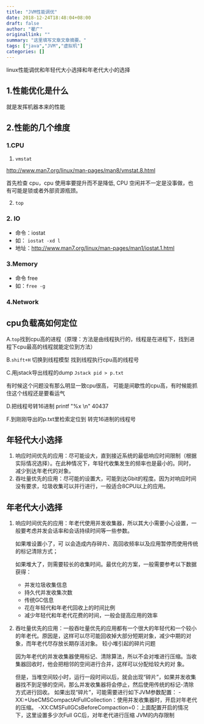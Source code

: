 ```yaml
---
title: "JVM性能调优"
date: 2018-12-24T18:48:04+08:00
draft: false
author: "瞿广"
originallink: ""
summary: "这里填写文章文章摘要。"
tags: ["java","JVM","虚拟机"]
categories: []
---
```


 linux性能调优和年轻代大小选择和年老代大小的选择
<!--more-->


## 1.性能优化是什么
就是发挥机器本来的性能

## 2.性能的几个维度
### 1.CPU

1. `vmstat`

http://www.man7.org/linux/man-pages/man8/vmstat.8.html

首先检查 cpu，cpu 使用率要提升而不是降低,
CPU 空闲并不一定是没事做，也有可能是锁或者外部资源瓶颈。

2. `top`

### 2. IO

- 命令：iostat
- 如： `iostat -xd l`
- 地址：http://www.man7.org/linux/man-pages/man1/iostat.1.html
    
### 3.Memory
    
- 命令 free
- 如：`free -g`

### 4.Network

## cpu负载高如何定位


A.`top`找到cpu高的进程（原理：方法是由线程执行的，线程是在进程下，找到进程下cpu最高的线程就能定位到方法）

B.`shift+H` 切换到线程模型 找到线程执行cpu高的线程号

C.用jstack导出线程的dump
`Jstack pid > p.txt  `

有时候这个问题没有那么明显一致cpu很高，
可能是间歇性的cpu高，有时候能抓住这个线程还是要看运气

D.把线程号转16进制 printf "%x \n" 40437

F.到刚刚导出的p.txt里检索定位到 转完16进制的线程号



## 年轻代大小选择
1. 响应时间优先的应用：尽可能设大，直到接近系统的最低响应时间限制（根据实际情况选择）。在此种情况下，年轻代收集发生的频率也是最小的。同时，减少到达年老代的对象。
2. 吞吐量优先的应用：尽可能的设置大，可能到达Gbit的程度。因为对响应时间没有要求，垃圾收集可以并行进行，一般适合8CPU以上的应用。

## 年老代大小选择
1. 响应时间优先的应用：年老代使用并发收集器，所以其大小需要小心设置，一般要考虑并发会话率和会话持续时间等一些参数。

    如果堆设置小了，可 以会造成内存碎片、高回收频率以及应用暂停而使用传统的标记清除方式；
    
    如果堆大了，则需要较长的收集时间。最优化的方案，一般需要参考以下数据获得：
    - 并发垃圾收集信息
    - 持久代并发收集次数
    - 传统GC信息
    - 花在年轻代和年老代回收上的时间比例
    - 减少年轻代和年老代花费的时间，一般会提高应用的效率
2. 吞吐量优先的应用：一般吞吐量优先的应用都有一个很大的年轻代和一个较小的年老代。原因是，这样可以尽可能回收掉大部分短期对象，减少中期的对象，而年老代尽存放长期存活对象。
较小堆引起的碎片问题

    因为年老代的并发收集器使用标记、清除算法，所以不会对堆进行压缩。当收集器回收时，他会把相邻的空间进行合并，这样可以分配给较大的对 象。
    
    但是，当堆空间较小时，运行一段时间以后，就会出现“碎片”，如果并发收集器找不到足够的空间，那么并发收集器将会停止，然后使用传统的标记-清除方式进行回收。
    如果出现“碎片”，可能需要进行如下JVM参数配置：
    -XX:+UseCMSCompactAtFullCollection：使用并发收集器时，开启对年老代的压缩。
    -XX:CMSFullGCsBeforeCompaction=0：上面配置开启的情况下，这里设置多少次Full GC后，对年老代进行压缩
    JVM的内存限制
